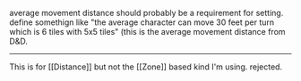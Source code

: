 average movement distance should probably be a requirement for setting. define somethign like "the average character can move 30 feet per turn which is 6 tiles with 5x5 tiles" (this is the average movement distance from D&D. 

---

This is for [[Distance]] but not the [[Zone]] based kind I'm using. rejected.